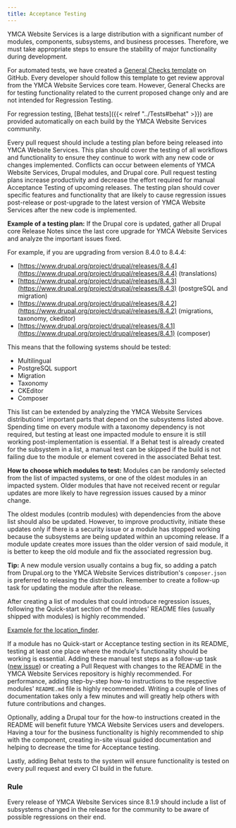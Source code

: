 ```yaml
---
title: Acceptance Testing
---
```


YMCA Website Services is a large distribution with a significant number of modules, components, subsystems, and business processes. Therefore, we must take appropriate steps to ensure the stability of major functionality during development.

For automated tests, we have created a [General Checks template](https://github.com/YCloudYUSA/yusaopeny/blob/9.x-2.x/.github/PULL_REQUEST_TEMPLATE.md) on GitHub. Every developer should follow this template to get review approval from the YMCA Website Services core team. However, General Checks are for testing functionality related to the current proposed change only and are not intended for Regression Testing.

For regression testing, [Behat tests]({{< relref "../Tests#behat" >}}) are provided automatically on each build by the YMCA Website Services community.

Every pull request should include a testing plan before being released into YMCA Website Services. This plan should cover the testing of all workflows and functionality to ensure they continue to work with any new code or changes implemented. Conflicts can occur between elements of YMCA Website Services, Drupal modules, and Drupal core. Pull request testing plans increase productivity and decrease the effort required for manual Acceptance Testing of upcoming releases. The testing plan should cover specific features and functionality that are likely to cause regression issues post-release or post-upgrade to the latest version of YMCA Website Services after the new code is implemented.

**Example of a testing plan:** If the Drupal core is updated, gather all Drupal core Release Notes since the last core upgrade for YMCA Website Services and analyze the important issues fixed.

For example, if you are upgrading from version 8.4.0 to 8.4.4:

*   [https://www.drupal.org/project/drupal/releases/8.4.4](https://www.drupal.org/project/drupal/releases/8.4.4) (translations)
*   [https://www.drupal.org/project/drupal/releases/8.4.3](https://www.drupal.org/project/drupal/releases/8.4.3) (postgreSQL and migration)
*   [https://www.drupal.org/project/drupal/releases/8.4.2](https://www.drupal.org/project/drupal/releases/8.4.2) (migrations, taxonomy, ckeditor)
*   [https://www.drupal.org/project/drupal/releases/8.4.1](https://www.drupal.org/project/drupal/releases/8.4.1) (composer)

This means that the following systems should be tested:

*   Multilingual
*   PostgreSQL support
*   Migration
*   Taxonomy
*   CKEditor
*   Composer

This list can be extended by analyzing the YMCA Website Services distributions' important parts that depend on the subsystems listed above. Spending time on every module with a taxonomy dependency is not required, but testing at least one impacted module to ensure it is still working post-implementation is essential. If a Behat test is already created for the subsystem in a list, a manual test can be skipped if the build is not failing due to the module or element covered in the associated Behat test.

**How to choose which modules to test:** Modules can be randomly selected from the list of impacted systems, or one of the oldest modules in an impacted system. Older modules that have not received recent or regular updates are more likely to have regression issues caused by a minor change.

The oldest modules (contrib modules) with dependencies from the above list should also be updated. However, to improve productivity, initiate these updates only if there is a security issue or a module has stopped working because the subsystems are being updated within an upcoming release. If a module update creates more issues than the older version of said module, it is better to keep the old module and fix the associated regression bug.

**Tip:** A new module version usually contains a bug fix, so adding a patch from Drupal.org to the YMCA Website Services distribution's `composer.json` is preferred to releasing the distribution. Remember to create a follow-up task for updating the module after the release.

After creating a list of modules that could introduce regression issues, following the Quick-start section of the modules' README files (usually shipped with modules) is highly recommended.

[Example for the location\_finder](https://github.com/YCloudYUSA/yusaopeny/blob/8.x-1.x/modules/custom/location_finder/README.md#quickstart).

If a module has no Quick-start or Acceptance testing section in its README, testing at least one place where the module's functionality should be working is essential. Adding these manual test steps as a follow-up task ([new issue](https://github.com/YCloudYUSA/yusaopeny/issues/new)) or creating a Pull Request with changes to the README in the YMCA Website Services repository is highly recommended. For performance, adding step-by-step how-to instructions to the respective modules' `README.md` file is highly recommended. Writing a couple of lines of documentation takes only a few minutes and will greatly help others with future contributions and changes.

Optionally, adding a Drupal tour for the how-to instructions created in the README will benefit future YMCA Website Services users and developers. Having a tour for the business functionality is highly recommended to ship with the component, creating in-site visual guided documentation and helping to decrease the time for Acceptance testing.

Lastly, adding Behat tests to the system will ensure functionality is tested on every pull request and every CI build in the future.

### Rule

Every release of YMCA Website Services since 8.1.9 should include a list of subsystems changed in the release for the community to be aware of possible regressions on their end.
